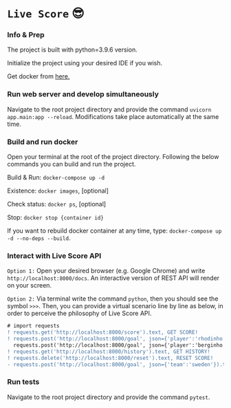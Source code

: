 # `Live Score` :sunglasses:

### Info & Prep
The project is built with python=3.9.6 version.

Initialize the project using your desired IDE if you wish.

Get docker from [here.](https://docs.docker.com/get-docker/)

### Run web server and develop simultaneously
Navigate to the root project directory and provide the command `uvicorn app.main:app --reload`.
Modifications take place automatically at the same time.
### Build and run docker
Open your terminal at the root of the project directory. Following the below commands you can build and run the project.

Build & Run: `docker-compose up -d`

Existence: `docker images`, [optional]

Check status: `docker ps`, [optional]

Stop: `docker stop {container id}`

If you want to rebuild docker container at any time, type: `docker-compose up -d --no-deps --build`.

### Interact with Live Score API
`Option 1:` Open your desired browser (e.g. Google Chrome) and write `http://localhost:8000/docs`.
An interactive version of REST API will render on your screen.

`Option 2:` Via terminal write the command `python`, then you should see the symbol `>>>`.
Then, you can provide a virtual scenario line by line as below, in order to perceive the philosophy of Live Score API.

```diff
# import requests
! requests.get('http://localhost:8000/score').text, GET SCORE!
! requests.post('http://localhost:8000/goal', json={'player':'rhodinho', 'team':'away'}).text, POST GOAL!
  requests.post('http://localhost:8000/goal', json={'player':'berginho', 'team':'home'}).text
! requests.get('http://localhost:8000/history').text, GET HISTORY!
! requests.delete('http://localhost:8000/reset').text, RESET SCORE!
- requests.post('http://localhost:8000/goal', json={'team':'sweden'}).text, ERROR!
```

### Run tests
Navigate to the root project directory and provide the command `pytest`.